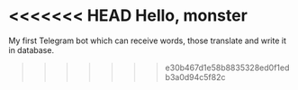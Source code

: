 <<<<<<< HEAD
Hello, monster
=======
My first Telegram bot which can receive words, those translate and write it in database.
>>>>>>> e30b467d1e58b8835328ed0f1edb3a0d94c5f82c
